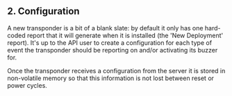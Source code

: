 <h2>2. Configuration</h2>  
A new transponder is a bit of a blank slate: by default it only has one hard-coded report that it will generate when it is installed (the 'New Deployment' report). It's up to the API user to create a configuration for each type of event the transponder should be reporting on and/or activating its buzzer for.  

Once the transponder receives a configuration from the server it is stored in non-volatile memory so that this information is not lost between reset or power cycles.  

